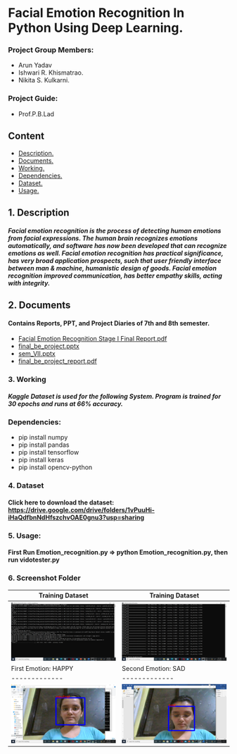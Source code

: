 # Facial Emotion Recognition In Python Using Deep Learning.
### Project Group Members:
* Arun Yadav
* Ishwari R. Khismatrao.
* Nikita S. Kulkarni.
### Project Guide:
* Prof.P.B.Lad
## Content
* [ Description. ](#desc)
* [ Documents. ](#doc )
* [ Working. ](#working )
* [ Dependencies. ](#dependencies )
* [ Dataset. ](#dataset )
* [ Usage. ](#usage )



<a name="desc"></a>
## 1. Description

##### Facial emotion recognition is the process of detecting human emotions from facial expressions. The human brain recognizes emotions automatically, and software has now been developed that can recognize emotions as well. Facial emotion recognition has practical significance, has very broad application prospects, such that user friendly interface between man & machine, humanistic design of goods. Facial emotion recognition improved communication, has better empathy skills, acting with integrity.


<a name="doc"></a>
## 2. Documents
#### Contains Reports, PPT, and Project Diaries of 7th and 8th semester. 
* [Facial Emotion Recognition Stage I Final Report.pdf](https://github.com/nikita180899/Facial-Emotion-Recognition/files/6523615/Facial.Emotion.Recognition.Stage.I.Final.Report.pdf)
* [final_be_project.pptx](https://github.com/nikita180899/Facial-Emotion-Recognition/files/6523652/final_be_project.pptx)
* [sem_VII.pptx](https://github.com/nikita180899/Facial-Emotion-Recognition/files/6523653/sem_VII.pptx)
* [final_be_project_report.pdf](https://github.com/nikita180899/Facial-Emotion-Recognition/files/6523627/final_be_project_report.pdf)
<a name="working"></a>
### 3. Working
##### Kaggle Dataset is used for the following System. Program is trained for 30 epochs and runs at 66% accuracy.

<a name="dependencies"></a>
### Dependencies:
* pip install numpy
* pip install pandas
* pip install tensorflow
* pip install keras
* pip install opencv-python

<a name="dataset"></a>
### 4. Dataset
#### Click here to download the dataset: https://drive.google.com/drive/folders/1vPuuHi-iHaQdfbnNdHfszchvOAE0gnu3?usp=sharing

<a name="usage"></a>
### 5. Usage:
#### First Run Emotion_recognition.py => python Emotion_recognition.py, then run vidotester.py

### 6. Screenshot Folder

| Training Dataset                                         | Training Dataset                                         |
| -------------                                            | -------------                                            |
| ![name-of-you-image](https://github.com/nikita180899/Facial-Emotion-Recognition/blob/master/cmd2.png?raw=true)  | ![name-of-you-image](https://github.com/nikita180899/Facial-Emotion-Recognition/blob/master/cmd5.png?raw=true)  |
| First Emotion: HAPPY                                     | Second Emotion: SAD                                      |
| -------------                                            | -------------                                            |
| ![name-of-you-image](https://github.com/nikita180899/Facial-Emotion-Recognition/blob/master/result1.png?raw=true)  | ![name-of-you-image](https://github.com/nikita180899/Facial-Emotion-Recognition/blob/master/result2.png?raw=true)  |


